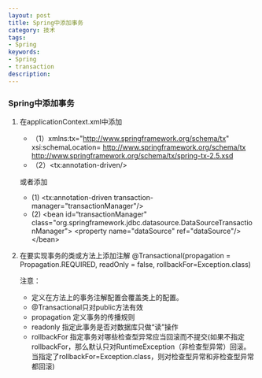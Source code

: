 ```yaml
---
layout: post
title: Spring中添加事务
category: 技术
tags: 
- Spring
keywords: 
- Spring
- transaction
description: 
---
```


### Spring中添加事务

1. 在applicationContext.xml中添加
	- （1）xmlns:tx="http://www.springframework.org/schema/tx"
xsi:schemaLocation=
http://www.springframework.org/schema/tx http://www.springframework.org/schema/tx/spring-tx-2.5.xsd
	- （2）&lt;tx:annotation-driven/&gt;

	或者添加
	
	- (1) &lt;tx:annotation-driven transaction-manager="transactionManager"/&gt;   
	- (2) &lt;bean id=“transactionManager" class="org.springframework.jdbc.datasource.DataSourceTransactionManager"&gt;
        &lt;property name="dataSource" ref="dataSource"/&gt;
&lt;/bean&gt;

2. 在要实现事务的类或方法上添加注解
@Transactional(propagation = Propagation.REQUIRED, readOnly = false, rollbackFor=Exception.class)

	注意：
	- 定义在方法上的事务注解配置会覆盖类上的配置。
	- @Transactional只对public方法有效
	- propagation 定义事务的传播规则
	- readonly 指定此事务是否对数据库只做“读”操作
	- rollbackFor 指定事务对哪些检查型异常应当回滚而不提交(如果不指定rollbackFor，那么默认只对RuntimeException（非检查型异常）回滚。当指定了rollbackFor=Exception.class，则对检查型异常和非检查型异常都回滚)